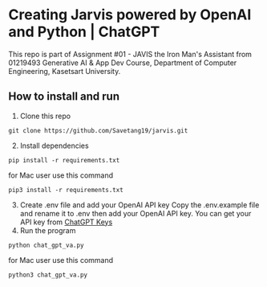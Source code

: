 # Creating Jarvis powered by OpenAI and Python | ChatGPT
This repo is part of Assignment #01 - JAVIS the Iron Man's Assistant from 01219493 Generative AI & App Dev Course, Department of Computer Engineering, Kasetsart University.

## How to install and run
1. Clone this repo
```
git clone https://github.com/Savetang19/jarvis.git
```
2. Install dependencies
```
pip install -r requirements.txt
```
for Mac user use this command
```
pip3 install -r requirements.txt
```
3. Create .env file and add your OpenAI API key
Copy the .env.example file and rename it to .env then add your OpenAI API key.
You can get your API key from [ChatGPT Keys](https://platform.openai.com/account/api-keys)
4. Run the program
```
python chat_gpt_va.py
```
for Mac user use this command
```
python3 chat_gpt_va.py 
```